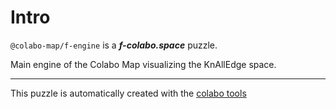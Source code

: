 # Intro

`@colabo-map/f-engine` is a ***f-colabo.space*** puzzle.

Main engine of the Colabo Map visualizing the KnAllEdge space.

-----

This puzzle is automatically created with the [colabo tools](https://www.npmjs.com/package/@colabo/cli)